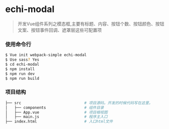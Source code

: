 # echi-modal

> 开发Vue组件系列之模态框,主要有标题、内容、按钮个数、按钮颜色、按钮文案、按钮事件回调、遮罩层这些可配置项

### 使用命令行
```bash
$ Vue init webpack-simple echi-modal
$ Use sass? Yes
$ cd echi-modal
$ npm install
$ npm run dev
$ npm run build
```

### 项目结构
```bash
├── src                            # 项目源码。开发的时候代码写在这里。
│   ├── components                 # 组件目录
│   ├── App.vue                    # 项目根视图
│   ├── main.js                    # 程序主入口
├── index.html                     # 入口html文件
```